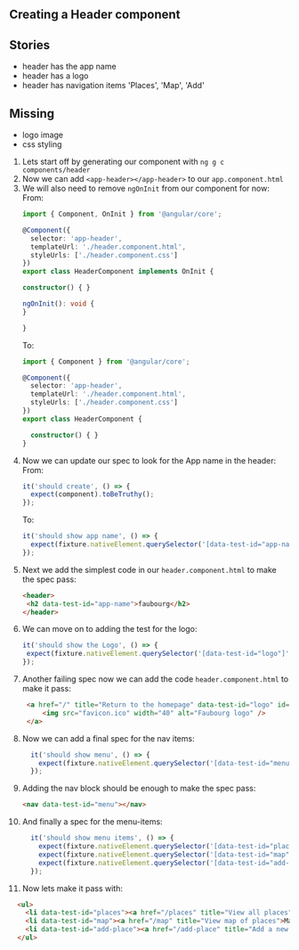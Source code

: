 Creating a Header component
---

## Stories

* header has the app name
* header has a logo
* header has navigation items 'Places', 'Map', 'Add'

## Missing

* logo image
* css styling

1. Lets start off by generating our component with `ng g c components/header`
2. Now we can add `<app-header></app-header>` to our `app.component.html`
3. We will also need to remove `ngOnInit` from our component for now: 
   From: 
   ```typescript
   import { Component, OnInit } from '@angular/core';
   
   @Component({
     selector: 'app-header',
     templateUrl: './header.component.html',
     styleUrls: ['./header.component.css']
   })
   export class HeaderComponent implements OnInit {
   
   constructor() { }
   
   ngOnInit(): void {
   }
   
   }
   ```
   To: 
   ```typescript
   import { Component } from '@angular/core';
   
   @Component({
     selector: 'app-header',
     templateUrl: './header.component.html',
     styleUrls: ['./header.component.css']
   })
   export class HeaderComponent {
   
     constructor() { }
   }
   ```
4. Now we can update our spec to look for the App name in the header:  
   From:
    ```typescript
    it('should create', () => {
      expect(component).toBeTruthy();
    });
    ```
   To:
    ```typescript
    it('should show app name', () => {
      expect(fixture.nativeElement.querySelector('[data-test-id="app-name"]')).toBeTruthy()
    });
    ```
5. Next we add the simplest code in our `header.component.html` to make the spec pass:
   ```html
   <header>
    <h2 data-test-id="app-name">faubourg</h2>
   </header>
   ``` 
6. We can move on to adding the test for the logo:
   ```typescript
   it('should show the Logo', () => {
    expect(fixture.nativeElement.querySelector('[data-test-id="logo"]')).toBeTruthy()
   });
   ```
7. Another failing spec now we can add the code `header.component.html` to make it pass:
   ```html
    <a href="/" title="Return to the homepage" data-test-id="logo" id="logo">
        <img src="favicon.ico" width="40" alt="Faubourg logo" />
    </a>
   ```
8. Now we can add a final spec for the nav items:
   ```typescript
     it('should show menu', () => {
       expect(fixture.nativeElement.querySelector('[data-test-id="menu"]')).toBeTruthy();
     });
   ```
9. Adding the nav block should be enough to make the spec pass:
   ```html
   <nav data-test-id="menu"></nav>
   ```
10. And finally a spec for the menu-items:
    ```typescript
      it('should show menu items', () => {
        expect(fixture.nativeElement.querySelector('[data-test-id="places"]')).toBeTruthy();
        expect(fixture.nativeElement.querySelector('[data-test-id="map"]')).toBeTruthy();
        expect(fixture.nativeElement.querySelector('[data-test-id="add-place"]')).toBeTruthy();
      });
    ```
11. Now lets make it pass with:
   ```html
     <ul>
       <li data-test-id="places"><a href="/places" title="View all places">Places</a></li>
       <li data-test-id="map"><a href="/map" title="View map of places">Map</a></li>
       <li data-test-id="add-place"><a href="/add-place" title="Add a new place">Add a place</a></li>
     </ul>
   ```
